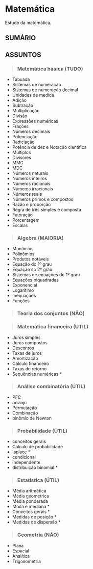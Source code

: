 # Matemática
Estudo da matemática.

## SUMÁRIO


## ASSUNTOS

> ### Matemática básica (TUDO)
* Tabuada
* Sistemas de numeração
* Sistemas de numeração decimal
* Unidades de medida
* Adição
* Subtração
* Multiplicação
* Divisão
* Expressões numéricas
* Frações
* Números decimais
* Potenciação
* Radiciação
* Potência de dez e Notação científica
* Múltiplos
* Divisores
* MMC
* MDC
* Números naturais
* Números inteiros
* Números racionais
* Números irracionais
* Números reais
* Números primos e compostos
* Razão e proporção
* Regra de três simples e composta
* Fatoração
* Porcentagem
* Escalas

> ### Algebra (MAIORIA)
* Monômios
* Polinômios
* Produtos notáveis
* Equação do 1º grau
* Equação so 2º grau
* Sistemas de equações do 1º grau
* Equações biquadradas
* Exponencial
* Logarítimo
* Inequações
* Funções

> ### Teoria dos conjuntos (NÃO)

> ### Matemática financeira (ÚTIL)
* Juros simples
* Juros compostos
* Descontos
* Taxas de juros
* Amortização
* Cálculo financeiro
* Taxas de retorno
* Sequências numéricas *

> ### Análise combinatória (ÚTIL)
* PFC
* arranjo
* Permutação
* Combinação
* binômio de Newton

> ### Probabilidade (ÚTIL)
* conceitos gerais
* Cálculo de probabilidade
* laplace *
* condicional
* independente
* distribuição binomial *

> ### Estatística (ÚTIL)
* Média aritmética
* Média geométrica
* Média ponderada
* Moda e mediana *
* Conceitos gerais *
* Medidas de posição *
* Medidas de dispersão *

> ### Geometria (NÃO)
* Plana
* Espacial
* Analítica
* Trigonometria